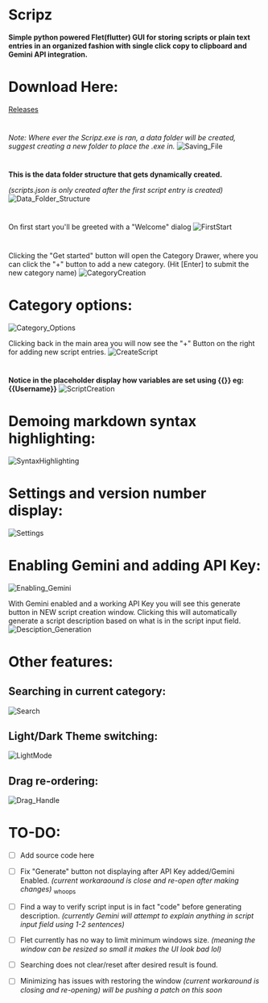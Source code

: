 # Scripz
**Simple python powered Flet(flutter) GUI for storing scripts or plain text entries in an organized fashion with single click copy to clipboard and Gemini API integration.**


# Download Here: 
[Releases](https://github.com/Christian-Boettcher/Scripz/releases/)

#

*Note: Where ever the Scripz.exe is ran, a data folder will be created, suggest creating a new folder to place the .exe in.*
![Saving_File](https://github.com/Christian-Boettcher/Scripz/assets/103608972/e5da2e3c-f424-489d-a79e-946ec25f5861)

#

**This is the data folder structure that gets dynamically created.**

*(scripts.json is only created after the first script entry is created)*
![Data_Folder_Structure](https://github.com/Christian-Boettcher/Scripz/assets/103608972/6559b710-3078-48d5-9f2e-b3d549b7775b)

#

On first start you'll be greeted with a "Welcome" dialog
![FirstStart](https://github.com/Christian-Boettcher/Scripz/assets/103608972/1c254d13-8a95-4a4a-863a-357862454e5e)

#

Clicking the "Get started" button will open the Category Drawer, where you can click the "+" button to add a new category. (Hit [Enter] to submit the new category name)
![CategoryCreation](https://github.com/Christian-Boettcher/Scripz/assets/103608972/c0152f72-4d29-48cc-8ede-dd8c1c9da654)

#

# Category options:
![Category_Options](https://github.com/Christian-Boettcher/Scripz/assets/103608972/7604444f-cd5e-42d0-86ba-e085bba20779)


Clicking back in the main area you will now see the "+" Button on the right for adding new script entries.
![CreateScript](https://github.com/Christian-Boettcher/Scripz/assets/103608972/df9cc1e2-1678-4389-b6b7-04d834fd76df)

#

**Notice in the placeholder display how variables are set using {{}} eg: {{Username}}**
![ScriptCreation](https://github.com/Christian-Boettcher/Scripz/assets/103608972/1d2c1ffd-cc49-41ed-bfdf-da12be26c689)

#

# Demoing markdown syntax highlighting:
![SyntaxHighlighting](https://github.com/Christian-Boettcher/Scripz/assets/103608972/ff0b3529-8707-49a9-ac0f-a69cc1d0b355)

#

# Settings and version number display:
![Settings](https://github.com/Christian-Boettcher/Scripz/assets/103608972/23693da0-34e5-4daf-8355-1cdc25613f4c)

#

# Enabling Gemini and adding API Key:
![Enabling_Gemini](https://github.com/Christian-Boettcher/Scripz/assets/103608972/6df8c0d6-84de-4667-adfb-702f0b502555)


With Gemini enabled and a working API Key you will see this generate button in NEW script creation window. 
Clicking this will automatically generate a script description based on what is in the script input field.
![Desciption_Generation](https://github.com/Christian-Boettcher/Scripz/assets/103608972/c26a5cb8-98ff-4a21-a9db-dce1d3e98a06)

#

# Other features:
## Searching in current category:
![Search](https://github.com/Christian-Boettcher/Scripz/assets/103608972/579eb2fc-81ac-45de-9353-5607f56ae949)

## Light/Dark Theme switching:
![LightMode](https://github.com/Christian-Boettcher/Scripz/assets/103608972/a43f5c86-f549-4a44-b864-f472da27d5a6)

## Drag re-ordering:
![Drag_Handle](https://github.com/Christian-Boettcher/Scripz/assets/103608972/f21241f8-3e5c-46d9-b8ee-3a4c3ba18d8a)


# TO-DO:
- [ ] Add source code here
- [ ] Fix "Generate" button not displaying after API Key added/Gemini Enabled.
      *(current workaraound is close and re-open after making changes)* <sub>whoops</sub>

- [ ] Find a way to verify script input is in fact "code" before generating description. *(currently Gemini will attempt to explain anything in script input field using 1-2 sentences)*
- [ ] Flet currently has no way to limit minimum windows size. *(meaning the window can be resized so small it makes the UI look bad lol)*
- [ ] Searching does not clear/reset after desired result is found.
- [ ] Minimizing has issues with restoring the window *(current workaround is closing and re-opening)* *will be pushing a patch on this soon*
